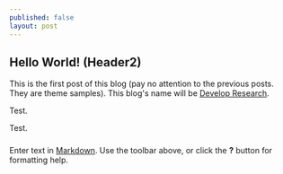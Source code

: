 ```yaml
---
published: false
layout: post
---
```




## Hello World! (Header2)

This is the first post of this blog (pay no attention to the previous posts. They are theme samples). This blog's name will be [Develop Research](developresearch.github.io).

Test.

Test.
###

Enter text in [Markdown](http://daringfireball.net/projects/markdown/). Use the toolbar above, or click the **?** button for formatting help.
